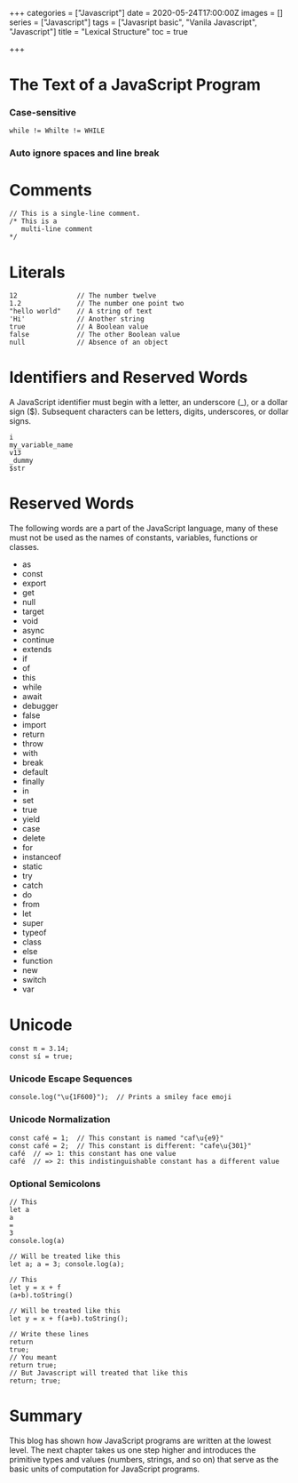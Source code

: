 +++
categories = ["Javascript"]
date = 2020-05-24T17:00:00Z
images = []
series = ["Javascript"]
tags = ["Javasript basic", "Vanila Javascript", "Javascript"]
title = "Lexical Structure"
toc = true

+++
# The Text of a JavaScript Program

### Case-sensitive

    while != Whilte != WHILE

### Auto ignore spaces and line break

# Comments

    // This is a single-line comment.
    /* This is a
       multi-line comment
    */

# Literals

    12               // The number twelve
    1.2              // The number one point two
    "hello world"    // A string of text
    'Hi'             // Another string
    true             // A Boolean value
    false            // The other Boolean value
    null             // Absence of an object

# Identifiers and Reserved Words

A JavaScript identifier must begin with a letter, an underscore (_), or a dollar sign ($). Subsequent characters can be letters, digits, underscores, or dollar signs.

    i
    my_variable_name
    v13
    _dummy
    $str

# Reserved Words

The following words are a part of the JavaScript language, many of these must not be used as the names of constants, variables, functions or classes.

* as
* const
* export
* get
* null
* target
* void
* async
* continue
* extends
* if
* of
* this
* while
* await
* debugger
* false
* import
* return
* throw
* with
* break
* default
* finally
* in
* set
* true
* yield
* case
* delete
* for
* instanceof
* static
* try
* catch
* do
* from
* let
* super
* typeof
* class
* else
* function
* new
* switch
* var

# Unicode

    const π = 3.14;
    const sí = true;

### Unicode Escape Sequences

    console.log("\u{1F600}");  // Prints a smiley face emoji

### Unicode Normalization

    const café = 1;  // This constant is named "caf\u{e9}"
    const café = 2;  // This constant is different: "cafe\u{301}"
    café  // => 1: this constant has one value
    café  // => 2: this indistinguishable constant has a different value

### Optional Semicolons

    // This
    let a
    a
    =
    3
    console.log(a)
    
    // Will be treated like this
    let a; a = 3; console.log(a);

    // This
    let y = x + f
    (a+b).toString()
    
    // Will be treated like this
    let y = x + f(a+b).toString();

    // Write these lines
    return
    true;
    // You meant
    return true;
    // But Javascript will treated that like this
    return; true;

# Summary

This blog has shown how JavaScript programs are written at the lowest level. The next chapter takes us one step higher and introduces the primitive types and values (numbers, strings, and so on) that serve as the basic units of computation for JavaScript programs.